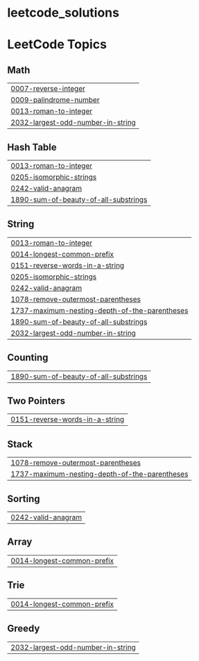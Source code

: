 # leetcode_solutions
<!---LeetCode Topics Start-->
# LeetCode Topics
## Math
|  |
| ------- |
| [0007-reverse-integer](https://github.com/sheetalkothari13/leetcode_solutions/tree/master/0007-reverse-integer) |
| [0009-palindrome-number](https://github.com/sheetalkothari13/leetcode_solutions/tree/master/0009-palindrome-number) |
| [0013-roman-to-integer](https://github.com/sheetalkothari13/leetcode_solutions/tree/master/0013-roman-to-integer) |
| [2032-largest-odd-number-in-string](https://github.com/sheetalkothari13/leetcode_solutions/tree/master/2032-largest-odd-number-in-string) |
## Hash Table
|  |
| ------- |
| [0013-roman-to-integer](https://github.com/sheetalkothari13/leetcode_solutions/tree/master/0013-roman-to-integer) |
| [0205-isomorphic-strings](https://github.com/sheetalkothari13/leetcode_solutions/tree/master/0205-isomorphic-strings) |
| [0242-valid-anagram](https://github.com/sheetalkothari13/leetcode_solutions/tree/master/0242-valid-anagram) |
| [1890-sum-of-beauty-of-all-substrings](https://github.com/sheetalkothari13/leetcode_solutions/tree/master/1890-sum-of-beauty-of-all-substrings) |
## String
|  |
| ------- |
| [0013-roman-to-integer](https://github.com/sheetalkothari13/leetcode_solutions/tree/master/0013-roman-to-integer) |
| [0014-longest-common-prefix](https://github.com/sheetalkothari13/leetcode_solutions/tree/master/0014-longest-common-prefix) |
| [0151-reverse-words-in-a-string](https://github.com/sheetalkothari13/leetcode_solutions/tree/master/0151-reverse-words-in-a-string) |
| [0205-isomorphic-strings](https://github.com/sheetalkothari13/leetcode_solutions/tree/master/0205-isomorphic-strings) |
| [0242-valid-anagram](https://github.com/sheetalkothari13/leetcode_solutions/tree/master/0242-valid-anagram) |
| [1078-remove-outermost-parentheses](https://github.com/sheetalkothari13/leetcode_solutions/tree/master/1078-remove-outermost-parentheses) |
| [1737-maximum-nesting-depth-of-the-parentheses](https://github.com/sheetalkothari13/leetcode_solutions/tree/master/1737-maximum-nesting-depth-of-the-parentheses) |
| [1890-sum-of-beauty-of-all-substrings](https://github.com/sheetalkothari13/leetcode_solutions/tree/master/1890-sum-of-beauty-of-all-substrings) |
| [2032-largest-odd-number-in-string](https://github.com/sheetalkothari13/leetcode_solutions/tree/master/2032-largest-odd-number-in-string) |
## Counting
|  |
| ------- |
| [1890-sum-of-beauty-of-all-substrings](https://github.com/sheetalkothari13/leetcode_solutions/tree/master/1890-sum-of-beauty-of-all-substrings) |
## Two Pointers
|  |
| ------- |
| [0151-reverse-words-in-a-string](https://github.com/sheetalkothari13/leetcode_solutions/tree/master/0151-reverse-words-in-a-string) |
## Stack
|  |
| ------- |
| [1078-remove-outermost-parentheses](https://github.com/sheetalkothari13/leetcode_solutions/tree/master/1078-remove-outermost-parentheses) |
| [1737-maximum-nesting-depth-of-the-parentheses](https://github.com/sheetalkothari13/leetcode_solutions/tree/master/1737-maximum-nesting-depth-of-the-parentheses) |
## Sorting
|  |
| ------- |
| [0242-valid-anagram](https://github.com/sheetalkothari13/leetcode_solutions/tree/master/0242-valid-anagram) |
## Array
|  |
| ------- |
| [0014-longest-common-prefix](https://github.com/sheetalkothari13/leetcode_solutions/tree/master/0014-longest-common-prefix) |
## Trie
|  |
| ------- |
| [0014-longest-common-prefix](https://github.com/sheetalkothari13/leetcode_solutions/tree/master/0014-longest-common-prefix) |
## Greedy
|  |
| ------- |
| [2032-largest-odd-number-in-string](https://github.com/sheetalkothari13/leetcode_solutions/tree/master/2032-largest-odd-number-in-string) |
<!---LeetCode Topics End-->